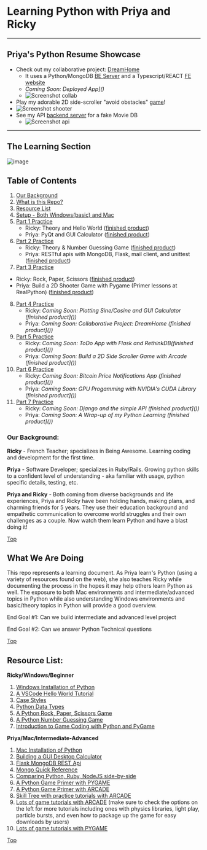 # Learning Python with Priya and Ricky
-----
## Priya's Python Resume Showcase
- Check out my collaborative project: [DreamHome](https://github.com/Dream-Home-PEABOT)
  - It uses a Python/MongoDB [BE Server](https://github.com/Dream-Home-PEABOT/BEE_DreamHome) and a Typescript/REACT [FE website](https://github.com/Dream-Home-PEABOT/FEE_DreamHome)
  - _Coming Soon: Deployed App]()_
  - ![Screenshot collab]()
-  Play my adorable 2D side-scroller "avoid obstacles" [game](https://github.com/priyapower/shooter_game)!
  - ![Screenshot shooter]()
- See my API [backend server](https://github.com/priyapower/practice-api-movies) for a fake Movie DB
  - ![Screenshot api]()

-----
## The Learning Section
![image](https://i.pinimg.com/originals/24/97/b4/2497b48e8f9778fb8463c525e14794f9.gif)

## Table of Contents
1. [Our Background](#our-background)
2. [What is this Repo?](#what-we-are-doing)
3. [Resource List](#resource-list)
4. [Setup - Both Windows(basic) and Mac](lessons/1setup.md)
5. [Part 1 Practice](lessons/2part_1.md)
    - Ricky: Theory and Hello World ([finished product](https://github.com/rckpwr/hello_world_python))
    - Priya: PyQt and GUI Calculator ([finished product](https://github.com/priyapower/python_gui_calculator))
6. [Part 2 Practice](lessons/3part_2.md)
    - Ricky: Theory & Number Guessing Game ([finished product](https://github.com/rckpwr/number_guesser))
    - Priya: RESTful apis with MongoDB, Flask, mail client, and unittest ([finished product](https://github.com/priyapower/practice-api-movies))
7. [Part 3 Practice](lessons/4part_3.md)
  - Ricky: Rock, Paper, Scissors ([finished product](https://github.com/rckpwr/rock_paper_scissors))
  - Priya: Build a 2D Shooter Game with Pygame (Primer lessons at RealPython) ([finished product](https://github.com/priyapower/shooter_game))
8. [Part 4 Practice](lessons/5part_4.md)
    - Ricky: _Coming Soon: Plotting Sine/Cosine and GUI Calculator (finished product]())_
    - Priya: _Coming Soon: Collaborative Project: DreamHome (finished product]())_
9. [Part 5 Practice](lessons/6part_5.md)
    - Ricky: _Coming Soon: ToDo App with Flask and RethinkDB(finished product]())_
    - Priya: _Coming Soon: Build a 2D Side Scroller Game with Arcade (finished product]())_
10. [Part 6 Practice](lessons/7part_6.md)
    - Ricky: _Coming Soon: Bitcoin Price Notifications App (finished product]())_
    - Priya: _Coming Soon: GPU Progamming with NVIDIA's CUDA Library (finished product]())_
11. [Part 7 Practice](lessons/8part_7.md)
    - Ricky: _Coming Soon: Django and the simple API (finished product]())_
    - Priya: _Coming Soon: A Wrap-up of my Python Learning (finished product]())_

### Our Background:
**Ricky** - French Teacher; specializes in Being Awesome. Learning coding and development for the first time.

**Priya** - Software Developer; specializes in Ruby/Rails. Growing python skills to a confident level of understanding - aka familiar with usage, python specific details, testing, etc.

**Priya and Ricky** - Both coming from diverse backgrounds and life experiences, Priya and Ricky have been holding hands, making plans, and charming friends for 5 years. They use their education background and empathetic communication to overcome world struggles and their own challenges as a couple. Now watch them learn Python and have a blast doing it!

[Top](#table-of-contents)

## What We Are Doing
This repo represents a learning document. As Priya learn's Python (using a variety of resources found on the web), she also teaches Ricky while documenting the process in the hopes it may help others learn Python as well. The exposure to both Mac environments and intermediate/advanced topics in Python while also understanding Windows environments and basic/theory topics in Python will provide a good overview.

End Goal #1: Can we build intermediate and advanced level project

End Goal #2: Can we answer Python Technical questions

[Top](#table-of-contents)

## Resource List:

**Ricky/Windows/Beginner**

1. [Windows Installation of Python](https://docs.microsoft.com/en-us/windows/python/beginners)
1. [A VSCode Hello World Tutorial](https://code.visualstudio.com/docs/python/python-tutorial#_start-vs-code-in-a-project-workspace-folder)
1. [Case Styles](https://medium.com/better-programming/string-case-styles-camel-pascal-snake-and-kebab-case-981407998841)
1. [Python Data Types](https://www.w3schools.com/python/python_datatypes.asp)
1. [A Python Rock, Paper, Scissors Game](https://thehelloworldprogram.com/python/python-game-rock-paper-scissors/)
1. [A Python Number Guessing Game](https://www.geeksforgeeks.org/number-guessing-game-in-python/)
1. [Introduction to Game Coding with Python and PyGame](https://docs.microsoft.com/en-us/windows/python/beginners#create-a-simple-game-with-pygame)

**Priya/Mac/Intermediate-Advanced**

1. [Mac Installation of Python](https://docs.python-guide.org/starting/install3/osx/)
1. [Building a GUI Desktop Calculator](https://realpython.com/python-pyqt-gui-calculator/)
1. [Flask MongoDB REST Api](https://dev.to/paurakhsharma/flask-rest-api-part-0-setup-basic-crud-api-4650)
1. [Mongo Quick Reference](https://docs.mongodb.com/manual/reference/mongo-shell/)
1. [Comparing Python, Ruby, NodeJS side-by-side](https://hyperpolyglot.org/scripting)
1. [A Python Game Primer with PYGAME](https://realpython.com/pygame-a-primer/)
1. [A Python Game Primer with ARCADE](https://realpython.com/arcade-python-game-framework/)
1. [Skill Tree with practice tutorials with ARCADE](https://arcade.academy/get_started.html#arcade-skill-tree)
1. [Lots of game tutorials with ARCADE](https://arcade.academy/examples/platform_tutorial/index.html) (make sure to check the options on the left for more tutorials including ones with physics libraries, light play, particle bursts, and even how to package up the game for easy downloads by users)
1. [Lots of game tutorials with PYGAME](http://inventwithpython.com/pygame/)


[Top](#table-of-contents)
